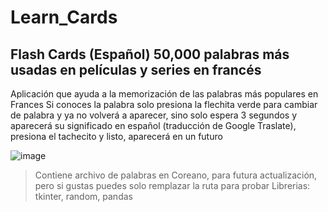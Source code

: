 # Learn_Cards
## Flash Cards (Español) 50,000 palabras más usadas en películas y series en francés

Aplicación que ayuda a la memorización de las palabras más populares en Frances 
Si conoces la palabra solo presiona la flechita verde para cambiar de palabra y ya no volverá a aparecer, sino solo espera 3 segundos y aparecerá su significado en español (traducción de Google Traslate), presiona el tachecito y listo, aparecerá en un futuro 

![image](https://user-images.githubusercontent.com/94363566/179886470-548d14af-f58a-43ff-b17a-b3d7ecf77598.png)



> Contiene archivo de palabras en Coreano, para futura actualización, pero si gustas puedes solo remplazar la ruta para probar
> Librerias: tkinter, random, pandas
